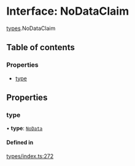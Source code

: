 # Interface: NoDataClaim

[types](../wiki/types).NoDataClaim

## Table of contents

### Properties

- [type](../wiki/types.NoDataClaim#type)

## Properties

### type

• **type**: [`NoData`](../wiki/types.ClaimType#nodata)

#### Defined in

[types/index.ts:272](https://github.com/PolymeshAssociation/polymesh-sdk/blob/339b7503/src/types/index.ts#L272)
